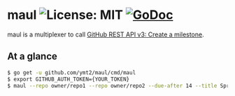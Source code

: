 # maul ![License: MIT][mit-badge] [![GoDoc][godoc-badge]][godoc] 

[mit-badge]: https://img.shields.io/badge/License-MIT-blue.svg
[godoc]: https://godoc.org/github.com/ymt2/maul
[godoc-badge]: https://godoc.org/github.com/ymt2/maul?status.svg

maul is a multiplexer to call [GitHub REST API v3: Create a milestone](https://developer.github.com/v3/issues/milestones/#create-a-milestone).

## At a glance

```sh
$ go get -u github.com/ymt2/maul/cmd/maul
$ export GITHUB_AUTH_TOKEN={YOUR_TOKEN}
$ maul --repo owner/repo1 --repo owner/repo2 --due-after 14 --title Sprint1
```

